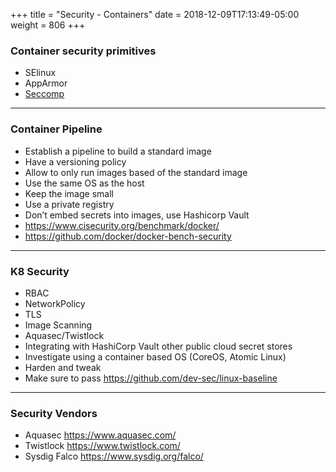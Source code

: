 +++
title = "Security - Containers"
date = 2018-12-09T17:13:49-05:00
weight = 806
+++

### Container security primitives
* SElinux 
* AppArmor
* [Seccomp](https://docs.docker.com/engine/security/seccomp/#run-without-the-default-seccomp-profile)

---

### Container Pipeline

* Establish a pipeline to build a standard image
* Have a versioning policy
* Allow to only run images based of the standard image
* Use the same OS as the host
* Keep the image small
* Use a private registry
* Don’t embed secrets into images, use Hashicorp Vault
* https://www.cisecurity.org/benchmark/docker/
* https://github.com/docker/docker-bench-security

---

### K8 Security
* RBAC
* NetworkPolicy
* TLS
* Image Scanning
* Aquasec/Twistlock
* Integrating with HashiCorp Vault other public cloud secret stores
* Investigate using a container based OS (CoreOS, Atomic Linux)
* Harden and tweak
* Make sure to pass https://github.com/dev-sec/linux-baseline

---

### Security Vendors
* Aquasec https://www.aquasec.com/
* Twistlock https://www.twistlock.com/
* Sysdig Falco https://www.sysdig.org/falco/
